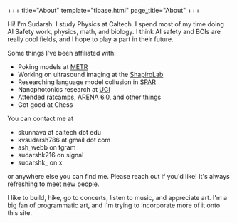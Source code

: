 +++
title="About"
template="tlbase.html"
page_title="About"
+++


Hi! I'm Sudarsh. I study Physics at Caltech. I spend most of my time doing AI Safety work, physics, math, and biology. I think AI safety and BCIs are really cool fields, and I hope to play a part in their future.

Some things I've been affiliated with:
- Poking models at [METR](https://metr.org/)
- Working on ultrasound imaging at the [ShapiroLab](https://shapirolab.caltech.edu/)
- Researching language model collusion in [SPAR](https://sparai.org/)
- Nanophotonics research at [UCI](https://sites.google.com/uci.edu/lee-lab/home)
- Attended ratcamps, ARENA 6.0, and other things
- Got good at Chess

You can contact me at
- skunnava at caltech dot edu
- kvsudarsh786 at gmail dot com
- ash_webb on tgram
- sudarshk216 on signal
- sudarshk_ on x

or anywhere else you can find me. Please reach out if you'd like! It's always refreshing to meet new people.

I like to build, hike, go to concerts, listen to music, and appreciate art. I'm a big fan of programmatic art, and I'm trying to incorporate more of it onto this site. 


